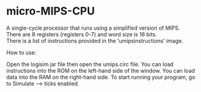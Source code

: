 # micro-MIPS-CPU
A single-cycle processor that runs using a simplified version of MIPS.  
There are 8 registers (registers 0-7) and word size is 16 bits.  
There is a list of instructions provided in the 'umipsinstructions' image.


How to use:  

Open the logisim jar file then open the umips.circ file.
You can load instructions into the ROM on the left-hand side of the window.
You can load data into the RAM on the right-hand side.
To start running your program, go to Simulate --> ticks enabled.

